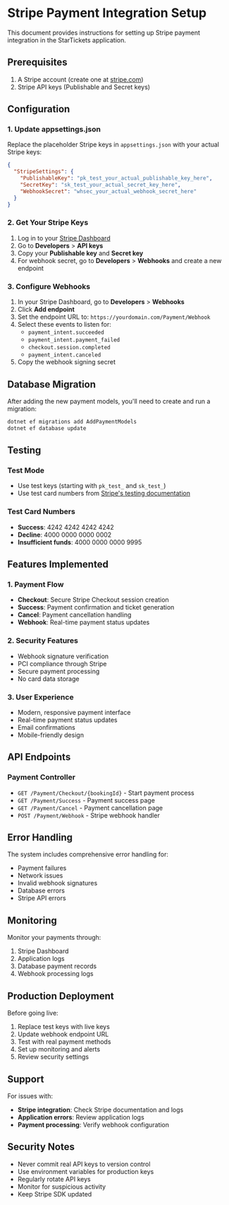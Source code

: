 # Stripe Payment Integration Setup

This document provides instructions for setting up Stripe payment integration in the StarTickets application.

## Prerequisites

1. A Stripe account (create one at [stripe.com](https://stripe.com))
2. Stripe API keys (Publishable and Secret keys)

## Configuration

### 1. Update appsettings.json

Replace the placeholder Stripe keys in `appsettings.json` with your actual Stripe keys:

```json
{
  "StripeSettings": {
    "PublishableKey": "pk_test_your_actual_publishable_key_here",
    "SecretKey": "sk_test_your_actual_secret_key_here",
    "WebhookSecret": "whsec_your_actual_webhook_secret_here"
  }
}
```

### 2. Get Your Stripe Keys

1. Log in to your [Stripe Dashboard](https://dashboard.stripe.com)
2. Go to **Developers** > **API keys**
3. Copy your **Publishable key** and **Secret key**
4. For webhook secret, go to **Developers** > **Webhooks** and create a new endpoint

### 3. Configure Webhooks

1. In your Stripe Dashboard, go to **Developers** > **Webhooks**
2. Click **Add endpoint**
3. Set the endpoint URL to: `https://yourdomain.com/Payment/Webhook`
4. Select these events to listen for:
   - `payment_intent.succeeded`
   - `payment_intent.payment_failed`
   - `checkout.session.completed`
   - `payment_intent.canceled`
5. Copy the webhook signing secret

## Database Migration

After adding the new payment models, you'll need to create and run a migration:

```bash
dotnet ef migrations add AddPaymentModels
dotnet ef database update
```

## Testing

### Test Mode
- Use test keys (starting with `pk_test_` and `sk_test_`)
- Use test card numbers from [Stripe's testing documentation](https://stripe.com/docs/testing)

### Test Card Numbers
- **Success**: 4242 4242 4242 4242
- **Decline**: 4000 0000 0000 0002
- **Insufficient funds**: 4000 0000 0000 9995

## Features Implemented

### 1. Payment Flow
- **Checkout**: Secure Stripe Checkout session creation
- **Success**: Payment confirmation and ticket generation
- **Cancel**: Payment cancellation handling
- **Webhook**: Real-time payment status updates

### 2. Security Features
- Webhook signature verification
- PCI compliance through Stripe
- Secure payment processing
- No card data storage

### 3. User Experience
- Modern, responsive payment interface
- Real-time payment status updates
- Email confirmations
- Mobile-friendly design

## API Endpoints

### Payment Controller
- `GET /Payment/Checkout/{bookingId}` - Start payment process
- `GET /Payment/Success` - Payment success page
- `GET /Payment/Cancel` - Payment cancellation page
- `POST /Payment/Webhook` - Stripe webhook handler

## Error Handling

The system includes comprehensive error handling for:
- Payment failures
- Network issues
- Invalid webhook signatures
- Database errors
- Stripe API errors

## Monitoring

Monitor your payments through:
1. Stripe Dashboard
2. Application logs
3. Database payment records
4. Webhook processing logs

## Production Deployment

Before going live:
1. Replace test keys with live keys
2. Update webhook endpoint URL
3. Test with real payment methods
4. Set up monitoring and alerts
5. Review security settings

## Support

For issues with:
- **Stripe integration**: Check Stripe documentation and logs
- **Application errors**: Review application logs
- **Payment processing**: Verify webhook configuration

## Security Notes

- Never commit real API keys to version control
- Use environment variables for production keys
- Regularly rotate API keys
- Monitor for suspicious activity
- Keep Stripe SDK updated